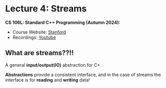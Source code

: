 # Lecture 4: Streams

**CS 106L: Standard C++ Programming (Autumn 2024):**

* Course Website: [Stanford](https://web.stanford.edu/class/cs106l/)
* Recordings: [Youtube](https://youtube.com/playlist?list=PLCgD3ws8aVdolCexlz8f3U-RROA0s5jWA&si=iaFdVf21mVLtKiIU)

## What are streams??!!

A general **input/output(IO)** abstraction for C+

**Abstractions** provide a consistent interface, and in the case of streams the interface is for **reading** and **writing** data!
